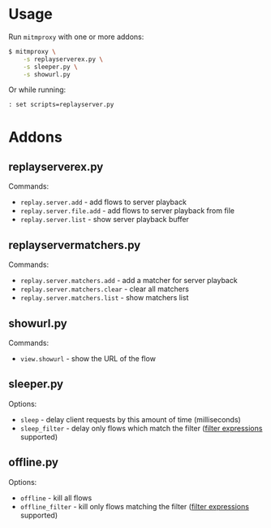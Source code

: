 # Usage

Run `mitmproxy` with one or more addons:

```sh
$ mitmproxy \
    -s replayserverex.py \
    -s sleeper.py \
    -s showurl.py
```

Or while running:

```
: set scripts=replayserver.py
```

# Addons

## replayserverex.py

Commands:

* `replay.server.add` - add flows to server playback
* `replay.server.file.add` - add flows to server playback from file
* `replay.server.list` - show server playback buffer

## replayservermatchers.py

Commands:

* `replay.server.matchers.add` - add a matcher for server playback
* `replay.server.matchers.clear` - clear all matchers
* `replay.server.matchers.list` - show matchers list

## showurl.py

Commands:

* `view.showurl` - show the URL of the flow

## sleeper.py

Options:

* `sleep` - delay client requests by this amount of time (milliseconds)
* `sleep_filter` - delay only flows which match the filter ([filter expressions](https://docs.mitmproxy.org/stable/concepts-filters/) supported)

## offline.py

Options:

* `offline` - kill all flows
* `offline_filter` - kill only flows matching the filter ([filter expressions](https://docs.mitmproxy.org/stable/concepts-filters/) supported)
